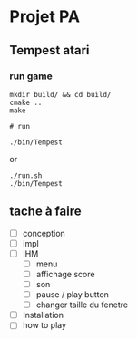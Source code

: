 # Projet PA

## Tempest atari

### run game
```
mkdir build/ && cd build/
cmake ..
make

# run

./bin/Tempest

```

or

```
./run.sh
./bin/Tempest
```


## tache à faire
* [ ] conception
* [ ] impl
* [ ] IHM
    * [ ] menu
    * [ ] affichage score
    * [ ] son
    * [ ] pause / play button
    * [ ] changer taille du fenetre

* [ ] Installation
* [ ] how to play
